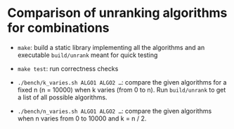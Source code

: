 # Comparison of unranking algorithms for combinations

- `make`: build a static library implementing all the algorithms and an
  executable `build/unrank` meant for quick testing

- `make test`: run correctness checks

- `./bench/k_varies.sh ALGO1 ALGO2 …`: compare the given algorithms for a fixed
  n (n = 10000) when k varies (from 0 to n).
  Run `build/unrank` to get a list of all possible algorithms.

- `./bench/n_varies.sh ALGO1 ALGO2 …`: compare the given algorithms when n
  varies from 0 to 10000 and k = n / 2.
